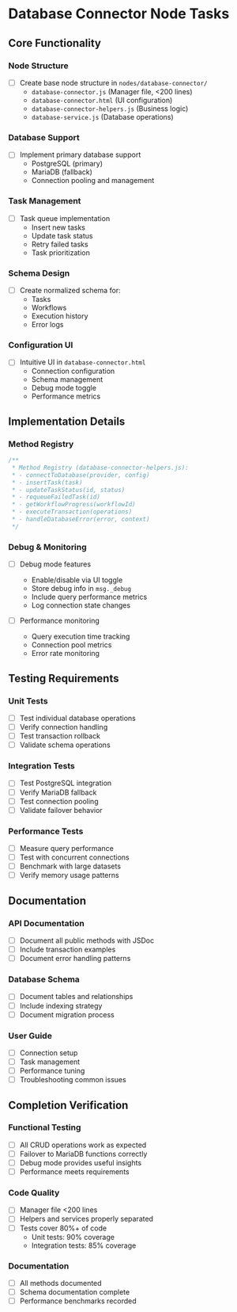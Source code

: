 # Database Connector Node Tasks

## Core Functionality

### Node Structure
- [ ] Create base node structure in `nodes/database-connector/`
  - `database-connector.js` (Manager file, <200 lines)
  - `database-connector.html` (UI configuration)
  - `database-connector-helpers.js` (Business logic)
  - `database-service.js` (Database operations)

### Database Support
- [ ] Implement primary database support
  - PostgreSQL (primary)
  - MariaDB (fallback)
  - Connection pooling and management

### Task Management
- [ ] Task queue implementation
  - Insert new tasks
  - Update task status
  - Retry failed tasks
  - Task prioritization

### Schema Design
- [ ] Create normalized schema for:
  - Tasks
  - Workflows
  - Execution history
  - Error logs

### Configuration UI
- [ ] Intuitive UI in `database-connector.html`
  - Connection configuration
  - Schema management
  - Debug mode toggle
  - Performance metrics

## Implementation Details

### Method Registry
```javascript
/**
 * Method Registry (database-connector-helpers.js):
 * - connectToDatabase(provider, config)
 * - insertTask(task)
 * - updateTaskStatus(id, status)
 * - requeueFailedTask(id)
 * - getWorkflowProgress(workflowId)
 * - executeTransaction(operations)
 * - handleDatabaseError(error, context)
 */
```

### Debug & Monitoring
- [ ] Debug mode features
  - Enable/disable via UI toggle
  - Store debug info in `msg._debug`
  - Include query performance metrics
  - Log connection state changes

- [ ] Performance monitoring
  - Query execution time tracking
  - Connection pool metrics
  - Error rate monitoring

## Testing Requirements

### Unit Tests
- [ ] Test individual database operations
- [ ] Verify connection handling
- [ ] Test transaction rollback
- [ ] Validate schema operations

### Integration Tests
- [ ] Test PostgreSQL integration
- [ ] Verify MariaDB fallback
- [ ] Test connection pooling
- [ ] Validate failover behavior

### Performance Tests
- [ ] Measure query performance
- [ ] Test with concurrent connections
- [ ] Benchmark with large datasets
- [ ] Verify memory usage patterns

## Documentation

### API Documentation
- [ ] Document all public methods with JSDoc
- [ ] Include transaction examples
- [ ] Document error handling patterns

### Database Schema
- [ ] Document tables and relationships
- [ ] Include indexing strategy
- [ ] Document migration process

### User Guide
- [ ] Connection setup
- [ ] Task management
- [ ] Performance tuning
- [ ] Troubleshooting common issues

## Completion Verification

### Functional Testing
- [ ] All CRUD operations work as expected
- [ ] Failover to MariaDB functions correctly
- [ ] Debug mode provides useful insights
- [ ] Performance meets requirements

### Code Quality
- [ ] Manager file <200 lines
- [ ] Helpers and services properly separated
- [ ] Tests cover 80%+ of code
  - Unit tests: 90% coverage
  - Integration tests: 85% coverage

### Documentation
- [ ] All methods documented
- [ ] Schema documentation complete
- [ ] Performance benchmarks recorded
